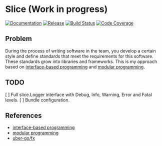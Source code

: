 Slice (Work in progress)
========================
[![Documentation](https://img.shields.io/badge/godoc-reference-blue.svg?color=24B898&style=for-the-badge&logo=go&logoColor=ffffff)](https://pkg.go.dev/github.com/goava/slice)
[![Release](https://img.shields.io/github/tag/goava/slice.svg?label=release&color=24B898&logo=github&style=for-the-badge)](https://github.com/goava/slice/releases/latest)
[![Build Status](https://img.shields.io/travis/goava/slice.svg?style=for-the-badge&logo=travis)](https://travis-ci.org/goava/slice)
[![Code Coverage](https://img.shields.io/codecov/c/github/goava/slice.svg?style=for-the-badge&logo=codecov)](https://codecov.io/gh/goava/slice)

## Problem

During the process of writing software in the team, you develop a certain style and 
define standards that meet the requirements for this software. These standards grow 
into libraries and frameworks. This is my approach based on
[interface-based programming](https://en.wikipedia.org/wiki/Interface-based_programming) and 
[modular programming](https://en.wikipedia.org/wiki/Modular_programming).

## TODO

[ ] Full slice.Logger interface with Debug, Info, Warning, Error and Fatal levels.
[ ] Bundle configuration.

## References

- [interface-based programming](https://en.wikipedia.org/wiki/Interface-based_programming)
- [modular programming](https://en.wikipedia.org/wiki/Modular_programming)
- [uber-go/fx](https://github.com/uber-go/fx)

